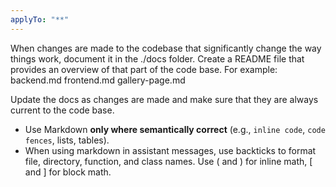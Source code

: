```yaml
---
applyTo: "**"
---
```


When changes are made to the codebase that significantly change the way things work, document it in the ./docs folder.
Create a README file that provides an overview of that part of the code base.
For example:
backend.md
frontend.md
gallery-page.md

Update the docs as changes are made and make sure that they are always current to the code base.

- Use Markdown **only where semantically correct** (e.g., `inline code`, `code fences`, lists, tables).
- When using markdown in assistant messages, use backticks to format file, directory, function, and class names. Use \( and \) for inline math, \[ and \] for block math.
